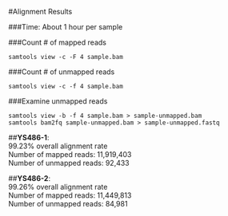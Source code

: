 #Alignment Results

###Time:
About 1 hour per sample

###Count # of mapped reads
```
samtools view -c -F 4 sample.bam
```

###Count # of unmapped reads
```
samtools view -c -f 4 sample.bam
```

###Examine unmapped reads
```
samtools view -b -f 4 sample.bam > sample-unmapped.bam
samtools bam2fq sample-unmapped.bam > sample-unmapped.fastq
```

##__YS486-1__:  
99.23% overall alignment rate  
Number of mapped reads: 11,919,403  
Number of unmapped reads: 92,433

##__YS486-2__:  
99.26% overall alignment rate  
Number of mapped reads: 11,449,813  
Number of unmapped reads: 84,981
